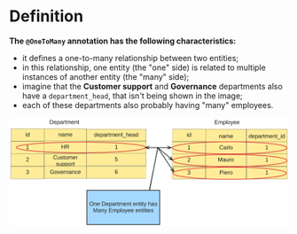 # Definition
**The `@OneToMany` annotation has the following characteristics:**
- it defines a one-to-many relationship between two entities;
- in this relationship, one entity (the "one" side) is related to multiple
instances of another entity (the "many" side);
- imagine that the **Customer support** and **Governance** departments also have a `department_head`,
that isn't being shown in the image;
- each of these departments also probably having "many" employees.

<img src="img/one_to_many.png" width="700">